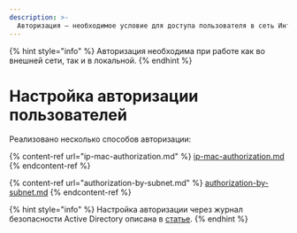 ```yaml
---
description: >-
  Авторизация – необходимое условие для доступа пользователя в сеть Интернет.
---
```


{% hint style="info" %}
Авторизация необходима при работе как во внешней сети, так и в локальной.
{% endhint %}

# Настройка авторизации пользователей

Реализовано несколько способов авторизации:

{% content-ref url="ip-mac-authorization.md" %}
[ip-mac-authorization.md](ip-mac-authorization.md)
{% endcontent-ref %}

{% content-ref url="authorization-by-subnet.md" %}
[authorization-by-subnet.md](authorization-by-subnet.md)
{% endcontent-ref %}

{% hint style="info" %}
Настройка авторизации через журнал безопасности Active Directory описана в [статье](/settings/users/active-directory/ad-auth-logs.md).
{% endhint %}
